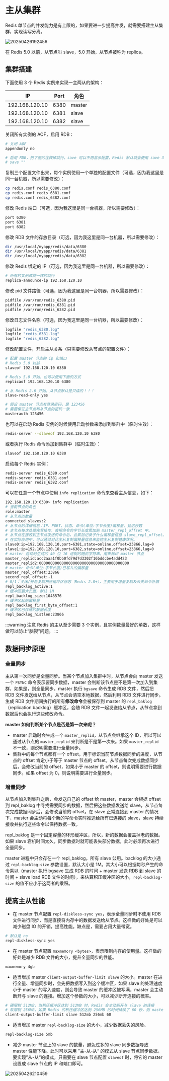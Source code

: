 # 主从集群

Redis 单节点的并发能力是有上限的，如果要进一步提高并发，就需要搭建主从集群，实现读写分离。

![20250426192456](https://djfmdresources.oss-cn-hangzhou.aliyuncs.com/athena/2025-04-26/20250426192456.png)

在 Redis 5.0 以前，从节点叫 slave，5.0 开始，从节点被称为 replica。

## 集群搭建

下面使用 3 个 Redis 实例来实现一主两从的架构：

|IP|Port|角色|
|---|---|---|
|192.168.120.10|6380|master|
|192.168.120.10|6381|slave|
|192.168.120.10|6382|slave|

关闭所有实例的 AOF，启用 RDB：

```sh
# 关闭 AOF
appendonly no

# 启用 RDB，把下面的注释掉就行，save 可以不用显示配置，Redis 默认就会使用 save 3600 1、save 300 100、save 60 10000
# save ""
```

复制三个配置文件出来，每个实例使用一个单独的配置文件（可选，因为我这里是同一台机器，所以需要修改）：

```sh
cp redis.conf redis_6380.conf
cp redis.conf redis_6381.conf
cp redis.conf redis_6382.conf
```

修改 Redis 端口（可选，因为我这里是同一台机器，所以需要修改）：

```sh
port 6380
port 6381
port 6382
```

修改 RDB 文件的存放目录（可选，因为我这里是同一台机器，所以需要修改）：

```sh
dir /usr/local/myapp/redis/data/6380
dir /usr/local/myapp/redis/data/6381
dir /usr/local/myapp/redis/data/6382
```

修改 Redis 绑定的 IP（可选，因为我这里是同一台机器，所以需要修改）：

```sh
# 所有的实例改成一样的就行
replica-announce-ip 192.168.120.10
```

修改 pid 文件路径（可选，因为我这里是同一台机器，所以需要修改）：

```sh
pidfile /var/run/redis_6380.pid
pidfile /var/run/redis_6381.pid
pidfile /var/run/redis_6382.pid
```

修改日志文件名称（可选，因为我这里是同一台机器，所以需要修改）：

```sh
logfile "redis_6380.log"
logfile "redis_6381.log"
logfile "redis_6382.log"
```

修改配置文件，开启主从关系（只需要修改从节点的配置文件）：

```sh
# 配置 master 节点的 ip 和端口
# Redis 5.0 以前
slaveof 192.168.120.10 6380

# Redis 5.0 开始，也可以使用下面的方式
replicaof 192.168.120.10 6380

# 从 Redis 2.6 开始，从节点默认是只读的！！！
slave-read-only yes

# 假设 master 节点有登录密码，是 123456
# 需要保证主节点和从节点的密码一致
masterauth 123456
```

也可以在启动 Redis 实例的时候使用启动参数来添加到集群中（临时生效）：

```sh
redis-server --slaveof 192.168.120.10 6380
```

或者执行 Redis 命令添加到集群中（临时生效）：

```sh
slaveof 192.168.120.10 6380
```


启动每个 Redis 实例：

```sh
redis-server redis_6380.conf
redis-server redis_6381.conf
redis-server redis_6382.conf
```

可以在任意一个节点中使用 `info replication` 命令来查看主从信息，如下：

```sh
192.168.120.10:6380> info replication
# 当前节点的角色
role:master
# 从节点的数量
connected_slaves:2
# 从节点的详细信息：IP、PORT、状态、命令(单位:字节长度)偏移量、延迟秒数
# 主节点每次处理完写操作，会把命令的字节长度累加到 master_repl_offset 中。
# 从节点在接收到主节点发送的命令后，会累加记录子什么偏移量信息 slave_repl_offset。同时，也会每秒钟上报自身的复制偏移量到主节点，以供主节点记录存储。
# 在实际应用中，可以通过对比主从复制偏移量信息来监控主从复制健康状况。
slave0:ip=192.168.120.10,port=6381,state=online,offset=23866,lag=0
slave1:ip=192.168.120.10,port=6382,state=online,offset=23866,lag=0
# master 启动时生成的 40 位 16 进制的随机字符串，用来标识 master 节点
master_replid:acc2aaa1f0bb0fd79d7d3302f16bddcbe4add423
master_replid2:0000000000000000000000000000000000000000
# master 命令(单位:字节长度)已写入的偏移量
master_repl_offset:23866
second_repl_offset:-1
# 0/1：关闭/开启复制积压缓冲区标志（Redis 2.8+），主要用于增量复制及丢失命令补救
repl_backlog_active:1
# 缓冲区最大长度，默认 1M
repl_backlog_size:1048576
# 缓冲区起始偏移量
repl_backlog_first_byte_offset:1
# 缓冲区已存储的数据长度
repl_backlog_histlen:23866
```

:::warning 注意
Redis 的主从至少需要 3 个实例，且实例数量最好的单数，这样做可以防止“脑裂”问题。
:::

## 数据同步原理

### 全量同步

主从第一次同步是全量同步。当某个节点加入集群中时，从节点会向 master 发送一个 `PSYNC` 命令表示要同步数据，master 会判断该节点是不是第一次加入到集群，如果是，则全量同步。master 执行 `bgsave` 命令生成 RDB 文件，然后把 RDB 文件发送给从节点，从节点会清空本地数据，然后利用 RDB 文件进行同步。生成 RDB 文件期间执行的所有**修改命令**会被保存到 master 的 `repl_baklog`（replication backlog）缓冲区，会随 RDB 文件一起发送给从节点，从节点拿到数据后也会执行这些修改命令。

**master 如何判断某个节点是否是第一次来呢？** 
- master 启动时会生成一个 `master_replid`，从节点会继承这个 ID，所以可以通过从节点的 `master_replid` 来判断是不是第一次来。如果 `master_replid` 不一致，则说明需要进行全量同步。
- 集群中的每个节点都有一个 offset，用于标识当前节点数据同步的进度，从节点的 offset 肯定小于等于 master 节点的 offset。从节点每次完成数据同步后，会修改当前的 offset，如果小于 master 的 offset，则说明需要进行数据同步。如果 offset 为 0，则说明需要进行全量同步。

### 增量同步

从节点加入到集群之后，会发送自己的 offset 给 master，master 会根据 offset 到 repl_baklog 中寻找需要同步的数据，然后把这些数据发送给 slave，从节点每次完成数据同步后，会修改当前的 offset。在 slave 正常连接到 master 的情况下，master 会主动将每个新的写命令实时推送给所有已连接的 slave，slave 持续接收并执行这些命令以保持数据一致。

repl_baklog 是一个固定容量的环形缓冲区，所以，新的数据会覆盖掉老的数据。如果 slave 宕机时间太久，同步数据时就可能丢失部分数据，此时必须再次进行全量同步。

master 进程中只会存在一个 repl_baklog，所有 slave 公用。backlog 的大小通过 `repl-backlog-size` 参数设置，默认大小是 1M。其大小可以根据每秒产生的命令乘以（master 执行 bgsave 生成 RDB 的时间 + master 发送 RDB 到 slave 的时间 + slave load RDB 文件的时间），来估算积压缓冲区的大小，`repl-backlog-size` 的值不应小于这两者的乘积。


## 提高主从性能

- 在 master 节点配置 `repl-diskless-sync yes`，表示全量同步时不使用 RDB 文件进行同步，而是直接将内存中的数据发送给从节点。这样做的好处是可以减少磁盘 IO 的开销，提高性能。缺点是，需要占用大量带宽。

```sh
# 默认是 no
repl-diskless-sync yes
```

- 在 master 节点配置 `maxmemory <bytes>`，表示限制内存的使用量。这样做的好处是减少 RDB 文件的大小，提升全量同步的性能。

```sh
maxmemory 4gb
```

- 适当增加 master `client-output-buffer-limit slave` 的大小。master 在进行全量、增量同步时，会先把数据写入到这个缓冲区，如果 slave 的处理速度小于 master 的写入速度，则会导致 master 的缓冲区被写满，master 会主动断开与 slave 的连接。增加这个参数的大小，可以减少断开连接的概率。

```sh
# 硬限制 512MB，当积压缓冲区达到 512MB 时，Redis 会主动断开与 slave 的连接
# 软限制 256MB，如果 Redis 的积压缓冲区达到 256MB 的时间持续了 60 秒，则 master 会主动断开与 slave 的连接
client-output-buffer-limit slave 512mb 256mb 60
```

- 适当增加 master `repl-backlog-size` 的大小，减少数据丢失的风险。

```sh
repl-backlog-size 5mb
```

- 减少 master 节点上的 slave 的数量，避免过多的 slave 同步数据导致 master 性能下降。此时可以采用 ”主-从-从“ 的模式从 slave 节点同步数据。要实现”从-从“的模式，只需要在 slave 节点配置 `slaveof` 时，将它的 master 设置成 slave 节点的 IP 和端口即可。

![20250426210459](https://djfmdresources.oss-cn-hangzhou.aliyuncs.com/athena/2025-04-26/20250426210459.png)
